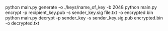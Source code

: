 python main.py generate -o ./keys/name_of_key -b 2048
python main.py encrypt -p recipient_key.pub -s sender_key.sig file.txt -o encrypted.bin
python main.py decrypt -p sender_key -s sender_key.sig.pub encrypted.bin -o decrypted.txt
